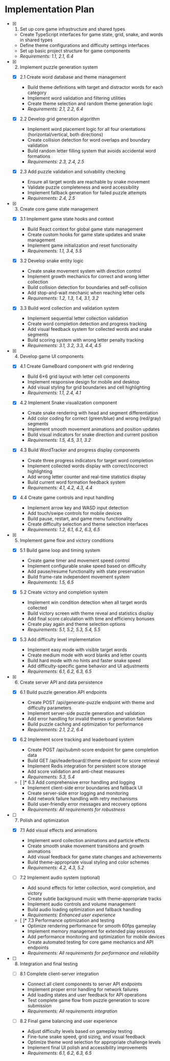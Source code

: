 # Implementation Plan

- [x] 1. Set up core game infrastructure and shared types
  - Create TypeScript interfaces for game state, grid, snake, and words in shared types
  - Define theme configurations and difficulty settings interfaces
  - Set up basic project structure for game components
  - _Requirements: 1.1, 2.1, 6.4_

- [x] 2. Implement puzzle generation system
  - [x] 2.1 Create word database and theme management
    - Build theme definitions with target and distractor words for each category
    - Implement word validation and filtering utilities
    - Create theme selection and random theme generation logic
    - _Requirements: 2.1, 2.2, 6.4_

  - [x] 2.2 Develop grid generation algorithm
    - Implement word placement logic for all four orientations (horizontal/vertical, both directions)
    - Create collision detection for word overlaps and boundary validation
    - Build random letter filling system that avoids accidental word formations
    - _Requirements: 2.3, 2.4, 2.5_

  - [x] 2.3 Add puzzle validation and solvability checking
    - Ensure all target words are reachable by snake movement
    - Validate puzzle completeness and word accessibility
    - Implement fallback generation for failed puzzle attempts
    - _Requirements: 2.4, 2.5_

- [x] 3. Create core game state management
  - [x] 3.1 Implement game state hooks and context
    - Build React context for global game state management
    - Create custom hooks for game state updates and snake management
    - Implement game initialization and reset functionality
    - _Requirements: 1.1, 3.4, 5.5_

  - [x] 3.2 Develop snake entity logic
    - Create snake movement system with direction control
    - Implement growth mechanics for correct and wrong letter collection
    - Build collision detection for boundaries and self-collision
    - Add stop-and-wait mechanic when reaching letter cells
    - _Requirements: 1.2, 1.3, 1.4, 3.1, 3.2_

  - [x] 3.3 Build word collection and validation system
    - Implement sequential letter collection validation
    - Create word completion detection and progress tracking
    - Add visual feedback system for collected words and snake segments
    - Build scoring system with wrong letter penalty tracking
    - _Requirements: 3.1, 3.2, 3.3, 4.4, 4.5_

- [x] 4. Develop game UI components
  - [x] 4.1 Create GameBoard component with grid rendering
    - Build 6×6 grid layout with letter cell components
    - Implement responsive design for mobile and desktop
    - Add visual styling for grid boundaries and cell highlighting
    - _Requirements: 1.1, 2.4, 4.1_

  - [x] 4.2 Implement Snake visualization component
    - Create snake rendering with head and segment differentiation
    - Add color coding for correct (green/blue) and wrong (red/gray) segments
    - Implement smooth movement animations and position updates
    - Build visual indicators for snake direction and current position
    - _Requirements: 1.5, 4.5, 3.1, 3.2_

  - [x] 4.3 Build WordTracker and progress display components
    - Create three progress indicators for target word completion
    - Implement collected words display with correct/incorrect highlighting
    - Add wrong letter counter and real-time statistics display
    - Build current word formation feedback system
    - _Requirements: 4.1, 4.2, 4.3, 4.4_

  - [x] 4.4 Create game controls and input handling
    - Implement arrow key and WASD input detection
    - Add touch/swipe controls for mobile devices
    - Build pause, restart, and game menu functionality
    - Create difficulty selection and theme selection interfaces
    - _Requirements: 1.2, 6.1, 6.2, 6.3, 6.5_

- [x] 5. Implement game flow and victory conditions
  - [x] 5.1 Build game loop and timing system
    - Create game timer and movement speed control
    - Implement configurable snake speed based on difficulty
    - Add pause/resume functionality with state preservation
    - Build frame-rate independent movement system
    - _Requirements: 1.5, 6.5_

  - [x] 5.2 Create victory and completion system
    - Implement win condition detection when all target words collected
    - Build victory screen with theme reveal and statistics display
    - Add final score calculation with time and efficiency bonuses
    - Create play again and theme selection options
    - _Requirements: 5.1, 5.2, 5.3, 5.4, 5.5_

  - [x] 5.3 Add difficulty level implementation
    - Implement easy mode with visible target words
    - Create medium mode with word blanks and letter counts
    - Build hard mode with no hints and faster snake speed
    - Add difficulty-specific game behavior and UI adjustments
    - _Requirements: 6.1, 6.2, 6.3, 6.5_

- [x] 6. Create server API and data persistence
  - [x] 6.1 Build puzzle generation API endpoints
    - Create POST /api/generate-puzzle endpoint with theme and difficulty parameters
    - Implement server-side puzzle generation and validation
    - Add error handling for invalid themes or generation failures
    - Build puzzle caching and optimization for performance
    - _Requirements: 2.1, 2.2, 6.4_

  - [x] 6.2 Implement score tracking and leaderboard system
    - Create POST /api/submit-score endpoint for game completion data
    - Build GET /api/leaderboard/:theme endpoint for score retrieval
    - Implement Redis integration for persistent score storage
    - Add score validation and anti-cheat measures
    - _Requirements: 5.3, 5.4_

  - [ ]* 6.3 Add comprehensive error handling and logging
    - Implement client-side error boundaries and fallback UI
    - Create server-side error logging and monitoring
    - Add network failure handling with retry mechanisms
    - Build user-friendly error messages and recovery options
    - _Requirements: All requirements for robustness_

- [ ] 7. Polish and optimization
  - [x] 7.1 Add visual effects and animations
    - Implement word collection animations and particle effects
    - Create smooth snake movement transitions and growth animations
    - Add visual feedback for game state changes and achievements
    - Build theme-appropriate visual styling and color schemes
    - _Requirements: 4.2, 4.3, 5.2_

  - [ ] 7.2 Implement audio system (optional)
    - Add sound effects for letter collection, word completion, and victory
    - Create subtle background music with theme-appropriate tracks
    - Implement audio controls and volume management
    - Build audio loading optimization and fallback handling
    - _Requirements: Enhanced user experience_

  - [ ]* 7.3 Performance optimization and testing
    - Optimize rendering performance for smooth 60fps gameplay
    - Implement memory management for extended play sessions
    - Add performance monitoring and optimization for mobile devices
    - Create automated testing for core game mechanics and API endpoints
    - _Requirements: All requirements for performance and reliability_

- [ ] 8. Integration and final testing
  - [ ] 8.1 Complete client-server integration
    - Connect all client components to server API endpoints
    - Implement proper error handling for network failures
    - Add loading states and user feedback for API operations
    - Test complete game flow from puzzle generation to score submission
    - _Requirements: All requirements integration_

  - [ ] 8.2 Final game balancing and user experience
    - Adjust difficulty levels based on gameplay testing
    - Fine-tune snake speed, grid sizing, and visual feedback
    - Optimize theme word selection for appropriate challenge levels
    - Implement final UI polish and accessibility improvements
    - _Requirements: 6.1, 6.2, 6.3, 6.5_